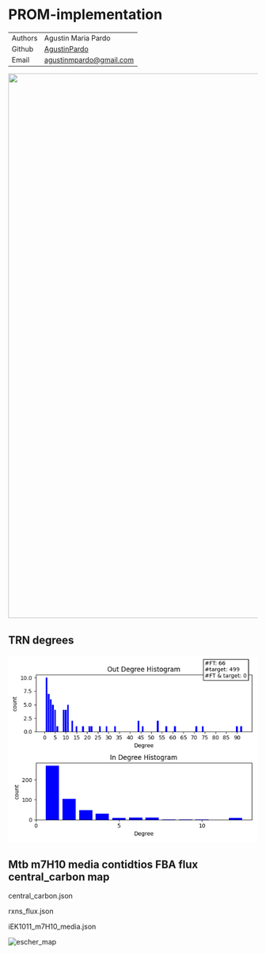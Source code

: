 # PROM-implementation


|         |                                                                       |
| ------- | --------------------------------------------------------------------- |
| Authors | Agustin Maria Pardo    |
| Github  | [AgustinPardo](https://github.com/AgustinPardo/)                     |
| Email   | <agustinmpardo@gmail.com>     

<img src="https://docs.google.com/drawings/d/1Pxuw6N9dvKwDFJvrLfJVf-O-IOJK0-pEp3l9fdzgqK8/export/png" width="1600" height="1100">


## TRN degrees
![graph_degrees](https://github.com/AgustinPardo/PROM-implementation/blob/master/grafo/out_in_degree.png)


## Mtb m7H10 media contidtios FBA flux central_carbon map

central_carbon.json

rxns_flux.json

iEK1011_m7H10_media.json


![escher_map](https://github.com/AgustinPardo/PROM-implementation/blob/master/metabolic_map/c_core_iEk1008m7H10_flux.svg)

